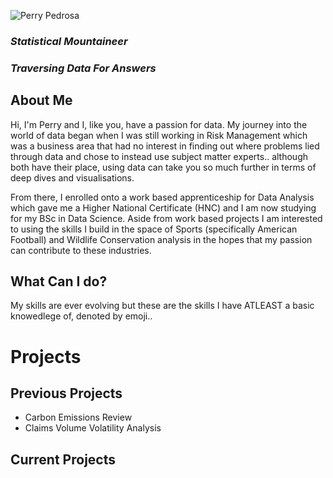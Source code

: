 ![Perry Pedrosa](assets/images/Screenshot_20230124-125544_Instagram.jpg)

### *Statistical Mountaineer*
### *Traversing Data For Answers*


## About Me
Hi, I'm Perry and I, like you, have a passion for data. 
My journey into the world of data began when I was still working in Risk Management which was a business area that had no interest in finding out where problems lied through data and chose to instead use subject matter experts.. although both have their place, using data can take you so much further in terms of deep dives and visualisations. 

From there, I enrolled onto a work based apprenticeship for Data Analysis which gave me a Higher National Certificate (HNC) and I am now studying for my BSc in Data Science.
Aside from work based projects I am interested to using the skills I build in the space of Sports (specifically American Football) and Wildlife Conservation analysis in the hopes that my passion can contribute to these industries.

## What Can I do?
My skills are ever evolving but these are the skills I have ATLEAST a basic knowedlege of, denoted by emoji..

# Projects
## Previous Projects
- Carbon Emissions Review 
- Claims Volume Volatility Analysis 

## Current Projects

